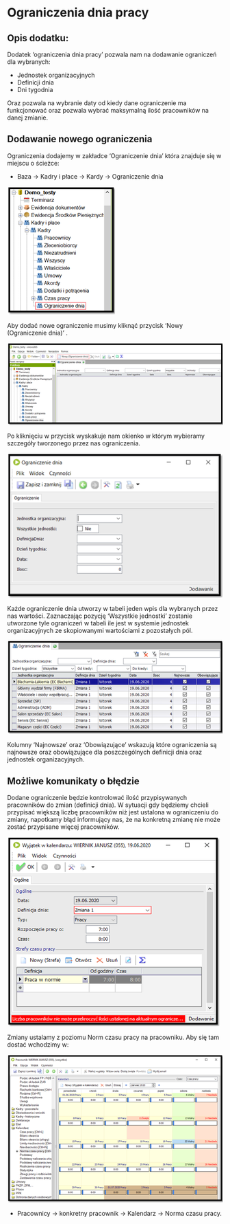 # Ograniczenia dnia pracy
## Opis dodatku:
Dodatek ‘ograniczenia dnia pracy’ pozwala nam na dodawanie ograniczeń dla wybranych:

- Jednostek organizacyjnych
- Definicji dnia
- Dni tygodnia

Oraz pozwala na wybranie daty od kiedy dane ograniczenie ma funkcjonować oraz pozwala wybrać maksymalną ilość pracowników na danej zmianie.

## Dodawanie nowego ograniczenia
Ograniczenia dodajemy w zakładce ‘Ograniczenie dnia’ która znajduje się w miejscu o ścieżce:

- Baza -> Kadry i płace -> Kardy -> Ograniczenie dnia

![](Obraz1.png)

Aby dodać nowe ograniczenie musimy kliknąć przycisk ‘Nowy (Ograniczenie dnia)’ .

![](Obraz2.png)

Po kliknięciu w przycisk wyskakuje nam okienko w którym wybieramy szczegóły tworzonego przez nas ograniczenia.

![](Obraz3.png)

Każde ograniczenie dnia utworzy w tabeli jeden wpis dla wybranych przez nas wartości. Zaznaczając pozycję ‘Wszystkie jednostki’ zostanie utworzone tyle ograniczeń w tabeli ile jest w systemie jednostek organizacyjnych ze skopiowanymi wartościami z pozostałych pól.

![](Obraz4.png)

Kolumny ‘Najnowsze’ oraz ‘Obowiązujące’ wskazują które ograniczenia są najnowsze oraz obowiązujące dla poszczególnych definicji dnia oraz jednostek organizacyjnych.

## Możliwe komunikaty o błędzie
Dodane ograniczenie będzie kontrolować ilość przypisywanych pracowników do zmian (definicji dnia). W sytuacji gdy będziemy chcieli przypisać większą liczbę pracowników niż jest ustalona w ograniczeniu do zmiany, napotkamy błąd informujący nas, że na konkretną zmianę nie może zostać przypisane więcej pracowników.

![](Obraz5.png)

Zmiany ustalamy z poziomu Norm czasu pracy na pracowniku. Aby się tam dostać wchodzimy w:
 
![](Obraz6.png)

- Pracownicy -> konkretny pracownik -> Kalendarz -> Norma czasu pracy.
